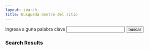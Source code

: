 ```yaml
---
layout: search
title: Busqueda dentro del sitio
---
```


<form action="{{site.relative_url}}/search" method="get">
  <label for="search-box">Ingresa alguna palabra clave</label>
  <input type="text" id="search-box" name="query">
  <input type="submit" value="buscar">
</form>

<div class="search-results">
    <h3>Search Results</h3>
    <ul id="search-results"></ul>
</div>


<script>
  window.store = {
    {% for page in site.pages %}
      "{{ page.url | slugify }}": {
        "title": "{{ page.title | xml_escape }}",
        "content": {{ page.content | strip_html | strip_newlines | jsonify }},
        "url": "{{site.relative_url}}/{{ page.url | xml_escape }}"
      }
      {% unless forloop.last %},{% endunless %}
    {% endfor %}
  };
</script>
